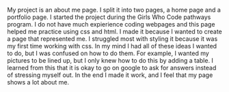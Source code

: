 My project is an about me page. I split it into two pages, a home page and a portfolio page. I started the project during the Girls Who Code pathways program. I do not have much expierience coding webpages and this page helped me practice using css and html. I made it because I wanted to create a page that represented me. I struggled most with styling it because it was my first time working with css. In my mind I had all of these ideas I wanted to do, but I was confused on how to do them. For example, I wanted my pictures to be lined up, but I only knew how to do this by adding a table. I learned from this that it is okay to go on google to ask for answers instead of stressing myself out. In the end I made it work, and I feel that my page shows a lot about me.
